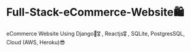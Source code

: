 # Full-Stack-eCommerce-Website🛍️
eCommerce Website Using Django🎯🎖️ , Reactjs🎖️ , SQLite, PostgresSQL, Cloud (AWS, Heroku)😎 
